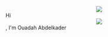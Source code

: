<div id="hello_world" align="center">
  <img src="https://media.giphy.com/media/v1.Y2lkPTc5MGI3NjExNDY2OTg2NmE4Mjc3NDczMTg2OThmY2Y2MzNmOTVkZTYxNzZhYWIwMSZjdD1n/7p2yHUziv0Z0knH7YY/giphy.gif"/>
</div>
Hi <div id="hello_world" align="center"><img src="https://media.giphy.com/media/v1.Y2lkPTc5MGI3NjExNGU3Zjk0NTBlNDRmZDEzZjY0YTRkNWE4ZGYyYmQ5NmE0YzQ4MWJhNyZjdD1z/BixlM2CB5BJBN3YQVJ/giphy.gif"/></div>, I'm Ouadah Abdelkader
